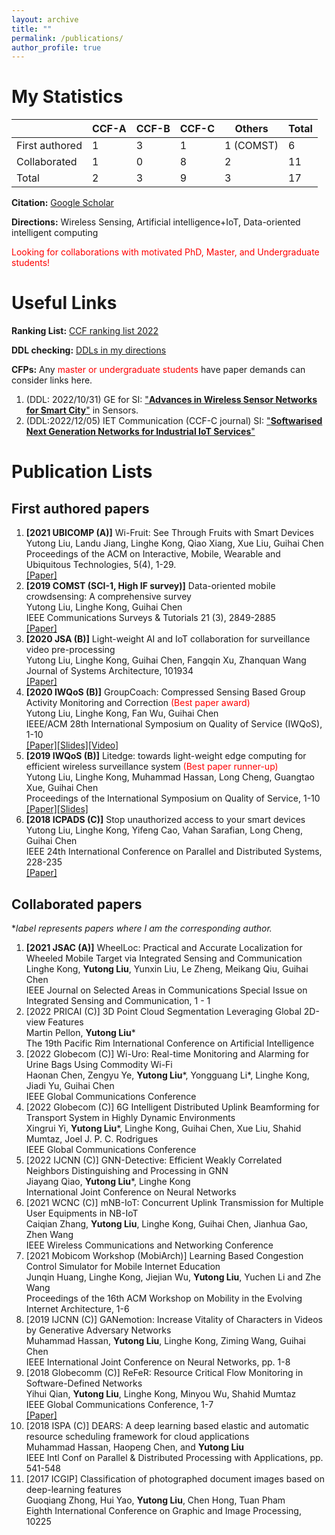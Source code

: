 ```yaml
---
layout: archive
title: ""
permalink: /publications/
author_profile: true
---
```


# My Statistics

|                | CCF-A | CCF-B | CCF-C | Others    | Total |
| -------------- | ----- | ----- | ----- | --------- | ----- |
| First authored | 1     | 3     | 1     | 1 (COMST) | 6     |
| Collaborated   | 1     | 0     | 8     | 2         | 11    |
| Total          | 2     | 3     | 9     | 3         | 17    |

**Citation:** [Google Scholar](https://scholar.google.com/citations?user=k34dE-gAAAAJ&hl=en)

**Directions:** Wireless Sensing, Artificial intelligence+IoT, Data-oriented intelligent computing

<font color=red>Looking for collaborations with motivated PhD, Master, and Undergraduate students!</font> 

# Useful Links

**Ranking List:** [CCF ranking list 2022](https://isabelleliu630.github.io/files/list.pdf)

**DDL checking:** [DDLs in my directions](https://isabelleliu630.github.io/conf-deadlines/)

**CFPs:** Any <font color=red>master or undergraduate students</font> have paper demands can consider links here.

1. (DDL: 2022/10/31) GE for SI: ["**Advances in Wireless Sensor Networks for Smart City**"](https://www.mdpi.com/journal/sensors/special_issues/WSN_smart_city) in Sensors.
2. (DDL:2022/12/05) IET Communication (CCF-C journal) SI: ["**Softwarised Next Generation Networks for Industrial IoT Services**"](https://ietresearch.onlinelibrary.wiley.com/pb-assets/assets/17518636/Special%20Issues/IET%20COM%20CFP_SNGNIIS-1648057101353.pdf)

# Publication Lists

First authored papers
------

1. **\[2021 UBICOMP (A)\]** Wi-Fruit: See Through Fruits with Smart Devices   
    Yutong Liu, Landu Jiang, Linghe Kong, Qiao Xiang, Xue Liu, Guihai Chen  
    Proceedings of the ACM on Interactive, Mobile, Wearable and Ubiquitous Technologies, 5(4), 1-29.   
    [\[Paper\]](https://dl.acm.org/doi/pdf/10.1145/3494971)
3. **\[2019 COMST (SCI-1, High IF survey)\]** Data-oriented mobile crowdsensing: A comprehensive survey   
    Yutong Liu, Linghe Kong, Guihai Chen  
    IEEE Communications Surveys & Tutorials 21 (3), 2849-2885    
    [\[Paper\]](https://isabelleliu630.github.io/files/comst.pdf)
4. **\[2020 JSA (B)\]** Light-weight AI and IoT collaboration for surveillance video pre-processing    
    Yutong Liu, Linghe Kong, Guihai Chen, Fangqin Xu, Zhanquan Wang    
    Journal of Systems Architecture, 101934    
    [\[Paper\]](https://isabelleliu630.github.io/files/jsa.pdf)
5. **\[2020 IWQoS (B)\]** GroupCoach: Compressed Sensing Based Group Activity Monitoring and Correction <font color=red>(Best paper award)  </font>  
    Yutong Liu, Linghe Kong, Fan Wu, Guihai Chen   
    IEEE/ACM 28th International Symposium on Quality of Service (IWQoS), 1-10  
    [\[Paper\]](https://isabelleliu630.github.io/files/GroupCoach.pdf)[\[Slides\]](https://isabelleliu630.github.io/files/GroupCoach_PPT.pdf)[\[Video\]](https://isabelleliu630.github.io/files/GroupCoach_video.mp4)
6. **\[2019 IWQoS (B)\]** Litedge: towards light-weight edge computing for efficient wireless surveillance system <font color=red>(Best paper runner-up)  </font>  
    Yutong Liu, Linghe Kong, Muhammad Hassan, Long Cheng, Guangtao Xue, Guihai Chen  
    Proceedings of the International Symposium on Quality of Service, 1-10   
    [\[Paper\]](https://isabelleliu630.github.io/files/IWQoS2019.pdf)[\[Slides\]](https://isabelleliu630.github.io/files/litedge_PPT.pdf)
7. **\[2018 ICPADS (C)\]** Stop unauthorized access to your smart devices     
    Yutong Liu, Linghe Kong, Yifeng Cao, Vahan Sarafian, Long Cheng, Guihai Chen  
    IEEE 24th International Conference on Parallel and Distributed Systems, 228-235  
    [\[Paper\]](https://isabelleliu630.github.io/files/icpads.pdf)

Collaborated papers
------
**label represents papers where I am the corresponding author.*

1. **\[2021 JSAC (A)\]** WheelLoc: Practical and Accurate Localization for Wheeled Mobile Target via Integrated Sensing and Communication   
    Linghe Kong, **Yutong Liu**, Yunxin Liu, Le Zheng, Meikang Qiu, Guihai Chen  
    IEEE Journal on Selected Areas in Communications Special Issue on Integrated Sensing and Communication, 1 - 1   
2. [2022 PRICAI (C)] 3D Point Cloud Segmentation Leveraging Global 2D-view Features   
    Martin Pellon, **Yutong Liu***   
    The 19th Pacific Rim International Conference on Artificial Intelligence
3. [2022 Globecom (C)] Wi-Uro: Real-time Monitoring and Alarming for Urine Bags Using Commodity Wi-Fi  
    Haonan Chen, Zengyu Ye, **Yutong Liu***, Yongguang Li*, Linghe Kong, Jiadi Yu, Guihai Chen  
    IEEE Global Communications Conference
4. [2022 Globecom (C)] 6G Intelligent Distributed Uplink Beamforming for Transport System in Highly Dynamic Environments  
    Xingrui Yi, **Yutong Liu***, Linghe Kong, Guihai Chen, Xue Liu, Shahid Mumtaz, Joel J. P. C. Rodrigues  
    IEEE Global Communications Conference
2. [2022 IJCNN (C)] GNN-Detective: Efficient Weakly Correlated Neighbors Distinguishing and Processing in GNN   
    Jiayang Qiao, **Yutong Liu***, Linghe Kong  
    International Joint Conference on Neural Networks
2. \[2021 WCNC (C)\] mNB-IoT: Concurrent Uplink Transmission for Multiple User Equipments in NB-IoT  
    Caiqian Zhang, **Yutong Liu**, Linghe Kong, Guihai Chen, Jianhua Gao, Zhen Wang  
    IEEE Wireless Communications and Networking Conference 
3. \[2021 Mobicom Workshop (MobiArch)\] Learning Based Congestion Control Simulator for Mobile Internet Education   
    Junqin Huang, Linghe Kong, Jiejian Wu, **Yutong Liu**, Yuchen Li and Zhe Wang  
    Proceedings of the 16th ACM Workshop on Mobility in the Evolving Internet Architecture, 1-6
4. \[2019 IJCNN (C)\] GANemotion: Increase Vitality of Characters in Videos by Generative Adversary Networks   
    Muhammad Hassan, **Yutong Liu**, Linghe Kong, Ziming Wang, Guihai Chen  
    IEEE International Joint Conference on Neural Networks, pp. 1-8
5. \[2018 Globecomm (C)\] ReFeR: Resource Critical Flow Monitoring in Software-Defined Networks    
     Yihui Qian, **Yutong Liu**, Linghe Kong, Minyou Wu, Shahid Mumtaz    
     IEEE Global Communications Conference, 1-7   
     [\[Paper\]](https://isabelleliu630.github.io/files/globecomm.pdf)
6. \[2018 ISPA (C)\] DEARS: A deep learning based elastic and automatic resource scheduling framework for cloud applications   
     Muhammad Hassan, Haopeng Chen,  and **Yutong Liu**  
     IEEE Intl Conf on Parallel & Distributed Processing with Applications, pp. 541-548
7. \[2017 ICGIP\] Classification of photographed document images based on deep-learning features    
     Guoqiang Zhong, Hui Yao, **Yutong Liu**, Chen Hong, Tuan Pham   
     Eighth International Conference on Graphic and Image Processing, 10225

